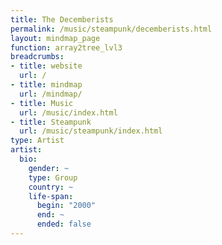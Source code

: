 ```yaml
---
title: The Decemberists
permalink: /music/steampunk/decemberists.html
layout: mindmap_page
function: array2tree_lvl3
breadcrumbs:
- title: website
  url: /
- title: mindmap
  url: /mindmap/
- title: Music
  url: /music/index.html
- title: Steampunk
  url: /music/steampunk/index.html
type: Artist
artist:
  bio:
    gender: ~
    type: Group
    country: ~
    life-span:
      begin: "2000"
      end: ~
      ended: false
---
```

